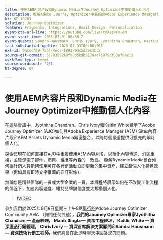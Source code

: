```yaml
---
title: 使用AEM內容片段和Dynamic Media在Journey Optimizer中推動個人化內容
description: 瞭解Adobe Journey Optimizer中最新的Adobe Experience Manager整合如何協助讓內容傳送更有效率、更有效率
kt: KT-18261
solution: Journey Optimizer
feature: Fragments, Integrations, Email Design, Personalization
event-cta-url-live: https://youtube.com/live/tyXesNYv-eM
event-start-time: 2025-07-31 08:30-7
event-guests: Sandra Hausmann, Chris Ivory, Jyothitha Chandran, Kaitlin White
last-substantial-update: 2025-07-31T00:00:00Z
exl-id: 0accdf09-75c4-4ec7-b892-93c5d39c1bc5
source-git-commit: 53783552b0f98d5bdb3178ae76879df08af8ac23
workflow-type: tm+mt
source-wordcount: '231'
ht-degree: 0%

---
```


# 使用AEM內容片段和Dynamic Media在Journey Optimizer中推動個人化內容

在這場會議中，Jyothitha Chandran、Chris Ivory和Kaitlin White展示了Adobe Journey Optimizer (AJO)如何與Adobe Experience Manager (AEM) Sites內容片段和AEM Assets Dynamic Media緊密整合，以跨每個頻道提供可擴充的即時個人化。

探索您現在如何直接在AJO中重複使用AEM內容片段，以簡化內容傳送、消除重複，並確保電子郵件、網頁、推播等內容的一致性。 瞭解Dynamic Media整合如何讓行銷人員能夠使用可在各行銷活動立即更新的集中資產，建立超個人化視覺效果（例如具有即時文字覆蓋的自訂影像）。

無論您是精益團隊的一員或大型企業的一員，本課程將展示如何在不改變工作流程的情況下，加速內容速度、維持品牌誠信度並大規模個人化。

>[!VIDEO](https://video.tv.adobe.com/v/3470355/?quality=12&learn=on)

參加我們於2025年8月6日星期三上午8點[舉行的](https://nam04.safelinks.protection.outlook.com/?url=https%3A%2F%2Fexperienceleaguecommunities.adobe.com%2Ft5%2Fjourney-optimizer-events%2Fask-me-anything-august-6th-with-journey-optimizer-product%2Fev-p%2F763863&data=05%7C02%7Chausmann%40adobe.com%7Ce1ecb53785804d1f81db08ddc9253a9e%7Cfa7b1b5a7b34438794aed2c178decee1%7C0%7C0%7C638887883916927886%7CUnknown%7CTWFpbGZsb3d8eyJFbXB0eU1hcGkiOnRydWUsIlYiOiIwLjAuMDAwMCIsIlAiOiJXaW4zMiIsIkFOIjoiTWFpbCIsIldUIjoyfQ%3D%3D%7C0%7C%7C%7C&sdata=uT8EHrhwjyJv2%2BgK%2FhZcb0mx79C9JZgFrcLfPG6lfiQ%3D&reserved=0)Adobe Journey Optimizer Community AMA （詢問任何問題）**，我們的Journey Optimizer專家Jyothitha Chandran — 產品經理， Manik Singla — 資深工程經理， Kaitlin White — 資深產品行銷經理， Chris Ivory — 資深首席解決方案顧問和Sandra Hausmann — 資深技術行銷工程師。**&#x200B;我們將會在此即時聊天中回答您的問題。

